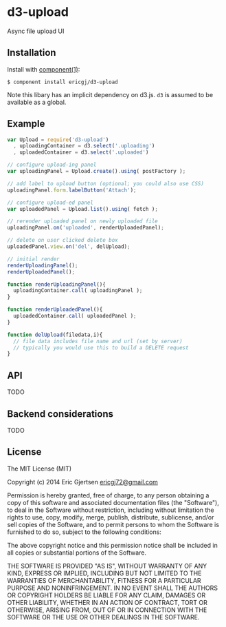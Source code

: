 
# d3-upload

  Async file upload UI

## Installation

  Install with [component(1)](http://component.io):

    $ component install ericgj/d3-upload

  Note this libary has an implicit dependency on d3.js. `d3` is assumed to be
  available as a global.

## Example

  ```js
  var Upload = require('d3-upload')
    , uploadingContainer = d3.select('.uploading')
    , uploadedContainer = d3.select('.uploaded')

  // configure upload-ing panel
  var uploadingPanel = Upload.create().using( postFactory );

  // add label to upload button (optional; you could also use CSS)
  uploadingPanel.form.labelButton('Attach');

  // configure upload-ed panel
  var uploadedPanel = Upload.list().using( fetch );
  
  // rerender uploaded panel on newly uploaded file
  uploadingPanel.on('uploaded', renderUploadedPanel); 
  
  // delete on user clicked delete box
  uploadedPanel.view.on('del', delUpload);  

  // initial render
  renderUploadingPanel();
  renderUploadedPanel();

  function renderUploadingPanel(){
    uploadingContainer.call( uploadingPanel );
  }

  function renderUploadedPanel(){
    uploadedContainer.call( uploadedPanel );
  }

  function delUpload(filedata,i){
    // file data includes file name and url (set by server)
    // typically you would use this to build a DELETE request
  }

  ```


## API

TODO


## Backend considerations

TODO


## License

  The MIT License (MIT)

  Copyright (c) 2014 Eric Gjertsen <ericgj72@gmail.com>

  Permission is hereby granted, free of charge, to any person obtaining a copy
  of this software and associated documentation files (the "Software"), to deal
  in the Software without restriction, including without limitation the rights
  to use, copy, modify, merge, publish, distribute, sublicense, and/or sell
  copies of the Software, and to permit persons to whom the Software is
  furnished to do so, subject to the following conditions:

  The above copyright notice and this permission notice shall be included in
  all copies or substantial portions of the Software.

  THE SOFTWARE IS PROVIDED "AS IS", WITHOUT WARRANTY OF ANY KIND, EXPRESS OR
  IMPLIED, INCLUDING BUT NOT LIMITED TO THE WARRANTIES OF MERCHANTABILITY,
  FITNESS FOR A PARTICULAR PURPOSE AND NONINFRINGEMENT. IN NO EVENT SHALL THE
  AUTHORS OR COPYRIGHT HOLDERS BE LIABLE FOR ANY CLAIM, DAMAGES OR OTHER
  LIABILITY, WHETHER IN AN ACTION OF CONTRACT, TORT OR OTHERWISE, ARISING FROM,
  OUT OF OR IN CONNECTION WITH THE SOFTWARE OR THE USE OR OTHER DEALINGS IN
  THE SOFTWARE.
